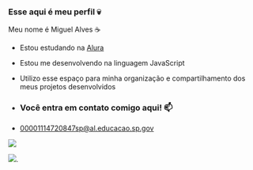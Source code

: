### Esse aqui é meu perfil 💀

Meu nome é Miguel Alves ☕

- Estou estudando na [Alura](https://www.alura.com.br)
- Estou me desenvolvendo na linguagem JavaScript
- Utilizo esse espaço para minha organização e compartilhamento dos meus projetos desenvolvidos

- ### Você entra em contato comigo aqui! 📫

- 00001114720847sp@al.educacao.sp.gov


![](https://media.tenor.com/PND6dbMpQysAAAAi/spongebob-sad-spongebob.gif)


![](https://media1.tenor.com/m/7F2IGVeZp8wAAAAC/lazy-garfield.gif).
